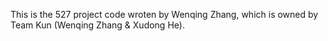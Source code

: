 This is the 527 project code wroten by Wenqing Zhang, which is owned by Team Kun (Wenqing Zhang & Xudong He).
